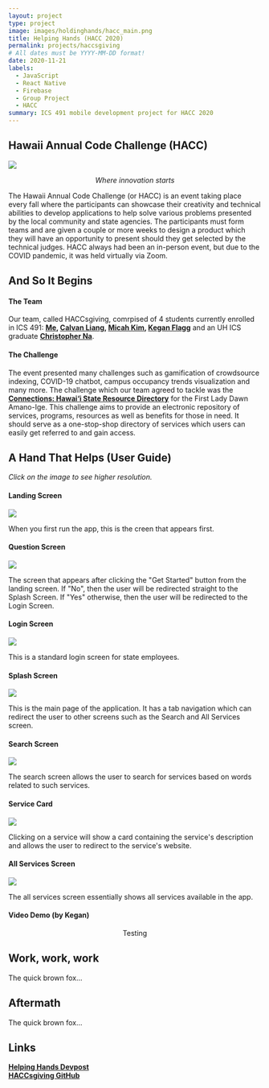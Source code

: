 ```yaml
---
layout: project
type: project
image: images/holdinghands/hacc_main.png
title: Helping Hands (HACC 2020)
permalink: projects/haccsgiving
# All dates must be YYYY-MM-DD format!
date: 2020-11-21
labels:
  - JavaScript
  - React Native
  - Firebase
  - Group Project
  - HACC
summary: ICS 491 mobile development project for HACC 2020
---
```


## Hawaii Annual Code Challenge (HACC)

<img class="ui large centered image" src="../images/holdinghands/hacc.png">
<p align="center"> <i>Where innovation starts</i> </p>

The Hawaii Annual Code Challenge (or HACC) is an event taking place every fall where the participants can showcase their creativity and technical abilities to develop applications to help solve various problems presented by the local community and state agencies. The participants must form teams and are given a couple or more weeks to design a product which they will have an opportunity to present should they get selected by the technical judges. HACC always had been an in-person event, but due to the COVID pandemic, it was held virtually via Zoom.

## And So It Begins

#### The Team

Our team, called HACCsgiving, comrpised of 4 students currently enrolled in ICS 491: **[Me](https://github.com/gbfrancisco), [Calvan Liang](https://github.com/calvan-liang), [Micah Kim](https://github.com/kimmicah), [Kegan Flagg](https://github.com/LukewarmCoffee)** and an UH ICS graduate **[Christopher Na](https://github.com/chrisjna)**.

#### The Challenge

The event presented many challenges such as gamification of crowdsource indexing, COVID-19 chatbot, campus occupancy trends visualization and many more. The challenge which our team agreed to tackle was the **[Connections: Hawai‘i State Resource Directory](https://hacc.hawaii.gov/wp-content/uploads/2020/10/Challenge_2020_ResourceDirectory.pdf)** for the First Lady Dawn Amano-Ige. This challenge aims to provide an electronic repository of services, programs, resources as well as benefits for those in need. It should serve as a one-stop-shop directory of services which users can easily get referred to and gain access.

## A Hand That Helps (User Guide)

<i>Click on the image to see higher resolution.</i>

#### Landing Screen

<a href="../images/holdinghands/landing.png">
<img class="ui small centered image" src="../images/holdinghands/landing.png">
</a>

When you first run the app, this is the creen that appears first.

#### Question Screen

<a href="../images/holdinghands/question.png">
<img class="ui small centered image" src="../images/holdinghands/question.png">
</a>

The screen that appears after clicking the "Get Started" button from the landing screen. If "No", then the user will be redirected straight to the Splash Screen. If "Yes" otherwise, then the user will be redirected to the Login Screen.

#### Login Screen

<a href="../images/holdinghands/login.png">
<img class="ui small centered image" src="../images/holdinghands/login.png">
</a>

This is a standard login screen for state employees.

#### Splash Screen
<a href="../images/holdinghands/splash.png">
<img class="ui small centered image" src="../images/holdinghands/splash.png">
</a>

This is the main page of the application. It has a tab navigation which can redirect the user to other screens such as the Search and All Services screen.

#### Search Screen

<a href="../images/holdinghands/link.gif">
<img class="ui small centered image" src="../images/holdinghands/link.gif">
</a>

The search screen allows the user to search for services based on words related to such services.

#### Service Card

<a href="../images/holdinghands/card.png">
<img class="ui small centered image" src="../images/holdinghands/card.png">
</a>

Clicking on a service will show a card containing the service's description and allows the user to redirect to the service's website. 

#### All Services Screen

<a href="../images/holdinghands/services.png">
<img class="ui small centered image" src="../images/holdinghands/services.png">
</a>

The all services screen essentially shows all services available in the app.

#### Video Demo (by Kegan)

<p style="text-align: center">
Testing
</p>


## Work, work, work

The quick brown fox...

## Aftermath

The quick brown fox...

## Links
**[Helping Hands Devpost](https://devpost.com/software/helping-hands-o96srp)**<br>
**[HACCsgiving GitHub](https://github.com/HACC2020/HACCsgiving)**
